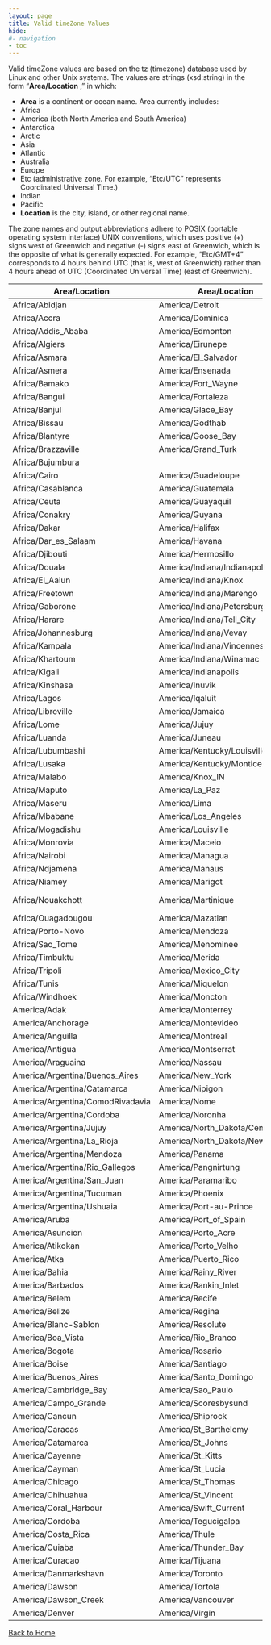 ```yaml
---
layout: page
title: Valid timeZone Values
hide:
#- navigation
- toc
---
```



Valid timeZone values are based on the tz (timezone) database used by Linux and other Unix systems. The values are strings (xsd:string) in the form “**Area/Location** ,” in which:

* **Area** is a continent or ocean name. Area currently includes:
* Africa
* America (both North America and South America)
* Antarctica
* Arctic
* Asia
* Atlantic
* Australia
* Europe
* Etc (administrative zone. For example, “Etc/UTC” represents Coordinated Universal Time.)
* Indian
* Pacific
* **Location** is the city, island, or other regional name.

The zone names and output abbreviations adhere to POSIX (portable operating system interface) UNIX conventions, which uses positive (+) signs west of Greenwich and negative (-) signs east of Greenwich, which is the opposite of what is generally expected. For example, “Etc/GMT+4” corresponds to 4 hours behind UTC (that is, west of Greenwich) rather than 4 hours ahead of UTC (Coordinated Universal Time) (east of Greenwich).

Area/Location  |  Area/Location  |  Area/Location  |  Area/Location  |  Area/Location  |  Area/Location
---|---|---|---|---|---
Africa/Abidjan   	 | 	America/Detroit   	 | 	America/Whitehorse   	 | 	Asia/Yekaterinburg   	 | 	Europe/Berlin   	 | 	Pacific/Enderbury
Africa/Accra   	 | 	America/Dominica   	 | 	America/Winnipeg   	 | 	Asia/Yerevan   	 | 	Europe/Bratislava   	 | 	Pacific/Fakaofo
Africa/Addis_Ababa   	 | 	America/Edmonton   	 | 	America/Yakutat   	 | 	Atlantic/Azores   	 | 	Europe/Brussels   	 | 	Pacific/Fiji
Africa/Algiers   	 | 	America/Eirunepe   	 | 	America/Yellowknife   	 | 	Atlantic/Bermuda   	 | 	Europe/Bucharest   	 | 	Pacific/Funafuti
Africa/Asmara   	 | 	America/El_Salvador   	 | 	Antarctica/Casey   	 | 	Atlantic/Canary   	 | 	Europe/Budapest   	 | 	Pacific/Galapagos
Africa/Asmera   	 | 	America/Ensenada   	 | 	Antarctica/Davis   	 | 	Atlantic/Cape_Verde   	 | 	Europe/Chisinau   	 | 	Pacific/Gambier
Africa/Bamako   	 | 	America/Fort_Wayne   	 | 	Antarctica/DumontDUrville   	 | 	Atlantic/Faeroe   	 | 	Europe/Copenhagen   	 | 	Pacific/Guadalcanal
Africa/Bangui   	 | 	America/Fortaleza   	 | 	Antarctica/Mawson   	 | 	Atlantic/Faroe   	 | 	Europe/Dublin   	 | 	Pacific/Guam
Africa/Banjul   	 | 	America/Glace_Bay   	 | 	Antarctica/McMurdo   	 | 	Atlantic/Jan_Mayen   	 | 	Europe/Gibraltar   	 | 	Pacific/Honolulu
Africa/Bissau   	 | 	America/Godthab   	 | 	Antarctica/Palmer   	 | 	Atlantic/Madeira   	 | 	Europe/Guernsey   	 | 	Pacific/Johnston
Africa/Blantyre   	 | 	America/Goose_Bay   	 | 	Antarctica/Rothera   	 | 	Atlantic/Reykjavik   	 | 	Europe/Helsinki   	 | 	Pacific/Kiritimati
Africa/Brazzaville   	 | 	America/Grand_Turk   	 | 	Antarctica/South_Pole   	 | 	Atlantic/South_Georgia   	 | 	Europe/Isle_of_Man   	 | 	Pacific/Kosrae
Africa/Bujumbura   	 | 	|  America/Grenada   	 | 	Antarctica/Syowa   	 | 	Atlantic/St_Helena   	 | 	Europe/Istanbul   	 | 	Pacific/Kwajalein
Africa/Cairo   	 | 	America/Guadeloupe   	 | 	Antarctica/Vostok   	 | 	Atlantic/Stanley   	 | 	Europe/Jersey   	 | 	Pacific/Majuro
Africa/Casablanca   	 | 	America/Guatemala   	 | 	Arctic/Longyearbyen   	 | 	Australia/ACT   	 | 	Europe/Kaliningrad   	 | 	Pacific/Marquesas
Africa/Ceuta   	 | 	America/Guayaquil   	 | 	Asia/Aden   	 | 	Australia/Adelaide   	 | 	Europe/Kiev   	 | 	Pacific/Midway
Africa/Conakry   	 | 	America/Guyana   	 | 	Asia/Almaty   	 | 	Australia/Brisbane   	 | 	Europe/Lisbon   	 | 	Pacific/Nauru
Africa/Dakar   	 | 	America/Halifax   	 | 	Asia/Amman   	 | 	Australia/Broken_Hill   	 | 	Europe/Ljubljana   	 | 	Pacific/Niue
Africa/Dar_es_Salaam   	 | 	America/Havana   	 | 	Asia/Anadyr   	 | 	Australia/Canberra   	 | 	Europe/London   	 | 	Pacific/Norfolk
Africa/Djibouti   	 | 	America/Hermosillo   	 | 	Asia/Aqtau   	 | 	Australia/Currie   	 | 	Europe/Luxembourg   	 | 	Pacific/Noumea
Africa/Douala   	 | 	America/Indiana/Indianapolis   	 | 	Asia/Aqtobe   	 | 	Australia/Darwin   	 | 	Europe/Madrid   	 | 	Pacific/Pago_Pago
Africa/El_Aaiun   	 | 	America/Indiana/Knox   	 | 	Asia/Ashgabat   	 | 	Australia/Eucla   	 | 	Europe/Malta   	 | 	Pacific/Palau
Africa/Freetown   	 | 	America/Indiana/Marengo   	 | 	Asia/Ashkhabad   	 | 	Australia/Hobart   	 | 	Europe/Mariehamn   	 | 	Pacific/Pitcairn
Africa/Gaborone   	 | 	America/Indiana/Petersburg   	 | 	Asia/Baghdad   	 | 	Australia/LHI   	 | 	Europe/Minsk   	 | 	Pacific/Ponape
Africa/Harare   	 | 	America/Indiana/Tell_City   	 | 	|  Asia/Bahrain   	 | 	Australia/Lindeman   	 | 	Europe/Monaco   	 | 	Pacific/Port_Moresby
Africa/Johannesburg   	 | 	America/Indiana/Vevay   	 | 	Asia/Baku   	 | 	Australia/Lord_Howe   	 | 	Europe/Moscow   	 | 	Pacific/Rarotonga
Africa/Kampala   	 | 	America/Indiana/Vincennes   	 | 	Asia/Bangkok   	 | 	Australia/Melbourne   	 | 	Europe/Nicosia   	 | 	Pacific/Saipan
Africa/Khartoum   	 | 	America/Indiana/Winamac   	 | 	Asia/Beirut   	 | 	Australia/NSW   	 | 	Europe/Oslo   	 | 	Pacific/Samoa
Africa/Kigali   	 | 	America/Indianapolis   	 | 	Asia/Bishkek   	 | 	Australia/North   	 | 	Europe/Paris   	 | 	Pacific/Tahiti
Africa/Kinshasa   	 | 	America/Inuvik   	 | 	Asia/Brunei   	 | 	Australia/Perth   	 | 	Europe/Podgorica   	 | 	Pacific/Tarawa
Africa/Lagos   	 | 	America/Iqaluit   	 | 	Asia/Calcutta   	 | 	Australia/Queensland   	 | 	Europe/Prague   	 | 	Pacific/Tongatapu
Africa/Libreville   	 | 	America/Jamaica   	 | 	Asia/Choibalsan   	 | 	Australia/South   	 | 	Europe/Riga   	 | 	Pacific/Truk
Africa/Lome   	 | 	America/Jujuy   	 | 	Asia/Chongqing   	 | 	Australia/Sydney   	 | 	Europe/Rome   	 | 	Pacific/Wake
Africa/Luanda   	 | 	America/Juneau   	 | 	Asia/Chungking   	 | 	Australia/Tasmania   	 | 	Europe/Samara   	 | 	Pacific/Wallis
Africa/Lubumbashi   	 | 	America/Kentucky/Louisville   	 | 	Asia/Colombo   	 | 	Australia/Victoria   	 | 	Europe/San_Marino   	 | 	Pacific/Yap
Africa/Lusaka   	 | 	America/Kentucky/Monticello   	 | 	Asia/Dacca   	 | 	Australia/West   	 | 	Europe/Sarajevo   	 | 	Poland
Africa/Malabo   	 | 	America/Knox_IN   	 | 	Asia/Damascus   	 | 	|  Australia/Yancowinna   	 | 	Europe/Simferopol   	 | 	Portugal
Africa/Maputo   	 | 	America/La_Paz   	 | 	Asia/Dhaka   	 | 	Brazil/Acre   	 | 	Europe/Skopje   	 | 	ROC
Africa/Maseru   	 | 	America/Lima   	 | 	Asia/Dili   	 | 	Brazil/DeNoronha   	 | 	Europe/Sofia   	 | 	ROK
Africa/Mbabane   	 | 	America/Los_Angeles   	 | 	Asia/Dubai   	 | 	Brazil/East   	 | 	Europe/Stockholm   	 | 	Singapore
Africa/Mogadishu   	 | 	America/Louisville   	 | 	Asia/Dushanbe   	 | 	Brazil/West   	 | 	Europe/Tallinn   	 | 	Turkey
Africa/Monrovia   	 | 	America/Maceio   	 | 	Asia/Gaza   	 | 	CET   	 | 	Europe/Tirane   	 | 	UCT
Africa/Nairobi   	 | 	America/Managua   	 | 	Asia/Harbin   	 | 	CST6CDT   	 | 	Europe/Tiraspol   	 | 	US/Alaska
Africa/Ndjamena   	 | 	America/Manaus   	 | 	Asia/Hong_Kong   	 | 	Canada/Atlantic   	 | 	Europe/Uzhgorod   	 | 	US/Aleutian
Africa/Niamey   	 | 	America/Marigot   	 | 	Asia/Hovd   	 | 	Canada/Central   	 | 	Europe/Vaduz   	 | 	US/Arizona
Africa/Nouakchott   	 | 	America/Martinique   	 | 	Asia/Irkutsk   	 | 	Canada/East-Saskatchewan   	 | 	Europe/Vatican   	 | 	US/Central
Africa/Ouagadougou   	 | 	America/Mazatlan   	 | 	Asia/Istanbul   	 | 	Canada/Eastern   	 | 	Europe/Vienna   	 | 	US/East-Indiana
Africa/Porto-Novo   	 | 	America/Mendoza   	 | 	Asia/Jakarta   	 | 	Canada/Mountain   	 | 	Europe/Vilnius   	 | 	US/Eastern
Africa/Sao_Tome   	 | 	America/Menominee   	 | 	Asia/Jayapura   	 | 	Canada/Newfoundland   	 | 	|  Europe/Volgograd   	 | 	US/Hawaii
Africa/Timbuktu   	 | 	America/Merida   	 | 	Asia/Jerusalem   	 | 	Canada/Pacific   	 | 	Europe/Warsaw   	 | 	US/Indiana-Starke
Africa/Tripoli   	 | 	America/Mexico_City   	 | 	Asia/Kabul   	 | 	Canada/Saskatchewan   	 | 	Europe/Zagreb   	 | 	US/Michigan
Africa/Tunis   	 | 	America/Miquelon   	 | 	Asia/Kamchatka   	 | 	Canada/Yukon   	 | 	Europe/Zaporozhye   	 | 	US/Mountain
Africa/Windhoek   	 | 	America/Moncton   	 | 	Asia/Karachi   	 | 	Chile/Continental   	 | 	Europe/Zurich   	 | 	US/Pacific
America/Adak   	 | 	America/Monterrey   	 | 	Asia/Kashgar   	 | 	Chile/EasterIsland   	 | 	Factory   	 | 	US/Pacific-New
America/Anchorage   	 | 	America/Montevideo   	 | 	Asia/Katmandu   	 | 	Cuba   	 | 	GB   	 | 	US/Samoa
America/Anguilla   	 | 	America/Montreal   	 | 	Asia/Krasnoyarsk   	 | 	EET   	 | 	GB-Eire   	 | 	UTC
America/Antigua   	 | 	America/Montserrat   	 | 	Asia/Kuala_Lumpur   	 | 	EST   	 | 	GMT   	 | 	Universal
America/Araguaina   	 | 	America/Nassau   	 | 	Asia/Kuching   	 | 	EST5EDT   	 | 	GMT+0   	 | 	W-SU
America/Argentina/Buenos_Aires   	 | 	America/New_York   	 | 	Asia/Kuwait   	 | 	Egypt   	 | 	GMT-0   	 | 	WET
America/Argentina/Catamarca   	 | 	America/Nipigon   	 | 	Asia/Macao   	 | 	Eire   	 | 	GMT0   	 | 	Zulu
America/Argentina/ComodRivadavia   	 | 	America/Nome   	 | 	Asia/Macau   	 | 	Etc/GMT   	 | 	Greenwich   	 |
America/Argentina/Cordoba   	 | 	America/Noronha   	 | 	Asia/Magadan   	 | 	Etc/GMT+0   	 | 	HST   	 |
America/Argentina/Jujuy   	 | 	America/North_Dakota/Center   	 | 	Asia/Makassar   	 | 	Etc/GMT+1   	 | 	Hongkong   	 |
America/Argentina/La_Rioja   	 | 	America/North_Dakota/New_Salem   	 | 	Asia/Manila   	 | 	Etc/GMT+10   	 | 	Iceland   	 |
America/Argentina/Mendoza   	 | 	America/Panama   	 | 	Asia/Muscat   	 | 	Etc/GMT+11   	 | 	Indian/Antananarivo   	 |
America/Argentina/Rio_Gallegos   	 | 	America/Pangnirtung   	 | 	Asia/Nicosia   	 | 	Etc/GMT+12   	 | 	Indian/Chagos   	 |
America/Argentina/San_Juan   	 | 	America/Paramaribo   	 | 	Asia/Novosibirsk   	 | 	Etc/GMT+2   	 | 	Indian/Christmas   	 |
America/Argentina/Tucuman   	 | 	America/Phoenix   	 | 	Asia/Omsk   	 | 	Etc/GMT+3   	 | 	Indian/Cocos   	 |
America/Argentina/Ushuaia   	 | 	America/Port-au-Prince   	 | 	Asia/Oral   	 | 	Etc/GMT+4   	 | 	Indian/Comoro   	 |
America/Aruba   	 | 	America/Port_of_Spain   	 | 	Asia/Phnom_Penh   	 | 	Etc/GMT+5   	 | 	Indian/Kerguelen   	 |
America/Asuncion   	 | 	America/Porto_Acre   	 | 	Asia/Pontianak   	 | 	Etc/GMT+6   	 | 	Indian/Mahe   	 |
America/Atikokan   	 | 	America/Porto_Velho   	 | 	Asia/Pyongyang   	 | 	Etc/GMT+7   	 | 	Indian/Maldives   	 |
America/Atka   	 | 	America/Puerto_Rico   	 | 	Asia/Qatar   	 | 	Etc/GMT+8   	 | 	Indian/Mauritius   	 |
America/Bahia   	 | 	America/Rainy_River   	 | 	Asia/Qyzylorda   	 | 	Etc/GMT+9   	 | 	Indian/Mayotte   	 |
America/Barbados   	 | 	America/Rankin_Inlet   	 | 	Asia/Rangoon   	 | 	Etc/GMT-0   	 | 	Indian/Reunion   	 |
America/Belem   	 | 	America/Recife   	 | 	Asia/Riyadh   	 | 	Etc/GMT-1   	 | 	Iran   	 |
America/Belize   	 | 	America/Regina   	 | 	Asia/Riyadh87   	 | 	Etc/GMT-10   	 | 	Israel   	 |
America/Blanc-Sablon   	 | 	America/Resolute   	 | 	Asia/Riyadh88   	 | 	Etc/GMT-11   	 | 	Jamaica   	 |
America/Boa_Vista   	 | 	America/Rio_Branco   	 | 	Asia/Riyadh89   	 | 	Etc/GMT-12   	 | 	Japan   	 |
America/Bogota   	 | 	America/Rosario   	 | 	Asia/Saigon   	 | 	Etc/GMT-13   	 | 	Kwajalein   	 |
America/Boise   	 | 	America/Santiago   	 | 	Asia/Sakhalin   	 | 	Etc/GMT-14   	 | 	Libya   	 |
America/Buenos_Aires   	 | 	America/Santo_Domingo   	 | 	Asia/Samarkand   	 | 	Etc/GMT-2   	 | 	MET   	 |
America/Cambridge_Bay   	 | 	America/Sao_Paulo   	 | 	Asia/Seoul   	 | 	Etc/GMT-3   	 | 	MST   	 |
America/Campo_Grande   	 | 	America/Scoresbysund   	 | 	Asia/Shanghai   	 | 	Etc/GMT-4   	 | 	MST7MDT   	 |
America/Cancun   	 | 	America/Shiprock   	 | 	Asia/Singapore   	 | 	Etc/GMT-5   	 | 	Mexico/BajaNorte   	 |
America/Caracas   	 | 	America/St_Barthelemy   	 | 	Asia/Taipei   	 | 	Etc/GMT-6   	 | 	Mexico/BajaSur   	 |
America/Catamarca   	 | 	America/St_Johns   	 | 	Asia/Tashkent   	 | 	Etc/GMT-7   	 | 	Mexico/General   	 |
America/Cayenne   	 | 	America/St_Kitts   	 | 	Asia/Tbilisi   	 | 	Etc/GMT-8   	 | 	Mideast/Riyadh87   	 |
America/Cayman   	 | 	America/St_Lucia   	 | 	Asia/Tehran   	 | 	Etc/GMT-9   	 | 	Mideast/Riyadh88   	 |
America/Chicago   	 | 	America/St_Thomas   	 | 	Asia/Tel_Aviv   	 | 	Etc/GMT0   	 | 	Mideast/Riyadh89   	 |
America/Chihuahua   	 | 	America/St_Vincent   	 | 	Asia/Thimbu   	 | 	Etc/Greenwich   	 | 	NZ   	 |
America/Coral_Harbour   	 | 	America/Swift_Current   	 | 	Asia/Thimphu   	 | 	Etc/UCT   	 | 	NZ-CHAT   	 |
America/Cordoba   	 | 	America/Tegucigalpa   	 | 	Asia/Tokyo   	 | 	Etc/UTC   	 | 	Navajo   	 |
America/Costa_Rica   	 | 	America/Thule   	 | 	Asia/Ujung_Pandang   	 | 	Etc/Universal   	 | 	PRC   	 |
America/Cuiaba   	 | 	America/Thunder_Bay   	 | 	Asia/Ulaanbaatar   	 | 	Etc/Zulu   	 | 	PST8PDT   	 |
America/Curacao   	 | 	America/Tijuana   	 | 	Asia/Ulan_Bator   	 | 	Europe/Amsterdam   	 | 	Pacific/Apia   	 |
America/Danmarkshavn   	 | 	America/Toronto   	 | 	Asia/Urumqi   	 | 	Europe/Andorra   	 | 	Pacific/Auckland   	 |
America/Dawson   	 | 	America/Tortola   	 | 	Asia/Vientiane   	 | 	Europe/Athens   	 | 	Pacific/Chatham   	 |
America/Dawson_Creek   	 | 	America/Vancouver   	 | 	Asia/Vladivostok   	 | 	Europe/Belfast   	 | 	Pacific/Easter   	 |
America/Denver   	 | 	America/Virgin   	 | 	Asia/Yakutsk   	 | 	Europe/Belgrade   	 | 	Pacific/Efate   	 |

<!--

Africa/Abidjan
Africa/Accra
Africa/Addis_Ababa
Africa/Algiers
Africa/Asmara
Africa/Asmera
Africa/Bamako
Africa/Bangui
Africa/Banjul
Africa/Bissau
Africa/Blantyre
Africa/Brazzaville
Africa/Bujumbura
Africa/Cairo
Africa/Casablanca
Africa/Ceuta
Africa/Conakry
Africa/Dakar
Africa/Dar_es_Salaam
Africa/Djibouti
Africa/Douala
Africa/El_Aaiun
Africa/Freetown
Africa/Gaborone
Africa/Harare
Africa/Johannesburg
Africa/Kampala
Africa/Khartoum
Africa/Kigali
Africa/Kinshasa
Africa/Lagos
Africa/Libreville
Africa/Lome
Africa/Luanda
Africa/Lubumbashi
Africa/Lusaka
Africa/Malabo
Africa/Maputo
Africa/Maseru
Africa/Mbabane
Africa/Mogadishu
Africa/Monrovia
Africa/Nairobi
Africa/Ndjamena
Africa/Niamey
Africa/Nouakchott
Africa/Ouagadougou
Africa/Porto-Novo
Africa/Sao_Tome
Africa/Timbuktu
Africa/Tripoli
Africa/Tunis
Africa/Windhoek
America/Adak
America/Anchorage
America/Anguilla
America/Antigua
America/Araguaina
America/Argentina/Buenos_Aires
America/Argentina/Catamarca
America/Argentina/ComodRivadavia
America/Argentina/Cordoba
America/Argentina/Jujuy
America/Argentina/La_Rioja
America/Argentina/Mendoza
America/Argentina/Rio_Gallegos
America/Argentina/San_Juan
America/Argentina/Tucuman
America/Argentina/Ushuaia
America/Aruba
America/Asuncion
America/Atikokan
America/Atka
America/Bahia
America/Barbados
America/Belem
America/Belize
America/Blanc-Sablon
America/Boa_Vista
America/Bogota
America/Boise
America/Buenos_Aires
America/Cambridge_Bay
America/Campo_Grande
America/Cancun
America/Caracas
America/Catamarca
America/Cayenne
America/Cayman
America/Chicago
America/Chihuahua
America/Coral_Harbour
America/Cordoba
America/Costa_Rica
America/Cuiaba
America/Curacao
America/Danmarkshavn
America/Dawson
America/Dawson_Creek
America/Denver
America/Detroit
America/Dominica
America/Edmonton
America/Eirunepe
America/El_Salvador
America/Ensenada
America/Fort_Wayne
America/Fortaleza
America/Glace_Bay
America/Godthab
America/Goose_Bay
America/Grand_Turk
|  America/Grenada
America/Guadeloupe
America/Guatemala
America/Guayaquil
America/Guyana
America/Halifax
America/Havana
America/Hermosillo
America/Indiana/Indianapolis
America/Indiana/Knox
America/Indiana/Marengo
America/Indiana/Petersburg
America/Indiana/Tell_City
America/Indiana/Vevay
America/Indiana/Vincennes
America/Indiana/Winamac
America/Indianapolis
America/Inuvik
America/Iqaluit
America/Jamaica
America/Jujuy
America/Juneau
America/Kentucky/Louisville
America/Kentucky/Monticello
America/Knox_IN
America/La_Paz
America/Lima
America/Los_Angeles
America/Louisville
America/Maceio
America/Managua
America/Manaus
America/Marigot
America/Martinique
America/Mazatlan
America/Mendoza
America/Menominee
America/Merida
America/Mexico_City
America/Miquelon
America/Moncton
America/Monterrey
America/Montevideo
America/Montreal
America/Montserrat
America/Nassau
America/New_York
America/Nipigon
America/Nome
America/Noronha
America/North_Dakota/Center
America/North_Dakota/New_Salem
America/Panama
America/Pangnirtung
America/Paramaribo
America/Phoenix
America/Port-au-Prince
America/Port_of_Spain
America/Porto_Acre
America/Porto_Velho
America/Puerto_Rico
America/Rainy_River
America/Rankin_Inlet
America/Recife
America/Regina
America/Resolute
America/Rio_Branco
America/Rosario
America/Santiago
America/Santo_Domingo
America/Sao_Paulo
America/Scoresbysund
America/Shiprock
America/St_Barthelemy
America/St_Johns
America/St_Kitts
America/St_Lucia
America/St_Thomas
America/St_Vincent
America/Swift_Current
America/Tegucigalpa
America/Thule
America/Thunder_Bay
America/Tijuana
America/Toronto
America/Tortola
America/Vancouver
America/Virgin
America/Whitehorse
America/Winnipeg
America/Yakutat
America/Yellowknife
Antarctica/Casey
Antarctica/Davis
Antarctica/DumontDUrville
Antarctica/Mawson
Antarctica/McMurdo
Antarctica/Palmer
Antarctica/Rothera
Antarctica/South_Pole
Antarctica/Syowa
Antarctica/Vostok
Arctic/Longyearbyen
Asia/Aden
Asia/Almaty
Asia/Amman
Asia/Anadyr
Asia/Aqtau
Asia/Aqtobe
Asia/Ashgabat
Asia/Ashkhabad
Asia/Baghdad
|  Asia/Bahrain
Asia/Baku
Asia/Bangkok
Asia/Beirut
Asia/Bishkek
Asia/Brunei
Asia/Calcutta
Asia/Choibalsan
Asia/Chongqing
Asia/Chungking
Asia/Colombo
Asia/Dacca
Asia/Damascus
Asia/Dhaka
Asia/Dili
Asia/Dubai
Asia/Dushanbe
Asia/Gaza
Asia/Harbin
Asia/Hong_Kong
Asia/Hovd
Asia/Irkutsk
Asia/Istanbul
Asia/Jakarta
Asia/Jayapura
Asia/Jerusalem
Asia/Kabul
Asia/Kamchatka
Asia/Karachi
Asia/Kashgar
Asia/Katmandu
Asia/Krasnoyarsk
Asia/Kuala_Lumpur
Asia/Kuching
Asia/Kuwait
Asia/Macao
Asia/Macau
Asia/Magadan
Asia/Makassar
Asia/Manila
Asia/Muscat
Asia/Nicosia
Asia/Novosibirsk
Asia/Omsk
Asia/Oral
Asia/Phnom_Penh
Asia/Pontianak
Asia/Pyongyang
Asia/Qatar
Asia/Qyzylorda
Asia/Rangoon
Asia/Riyadh
Asia/Riyadh87
Asia/Riyadh88
Asia/Riyadh89
Asia/Saigon
Asia/Sakhalin
Asia/Samarkand
Asia/Seoul
Asia/Shanghai
Asia/Singapore
Asia/Taipei
Asia/Tashkent
Asia/Tbilisi
Asia/Tehran
Asia/Tel_Aviv
Asia/Thimbu
Asia/Thimphu
Asia/Tokyo
Asia/Ujung_Pandang
Asia/Ulaanbaatar
Asia/Ulan_Bator
Asia/Urumqi
Asia/Vientiane
Asia/Vladivostok
Asia/Yakutsk
Asia/Yekaterinburg
Asia/Yerevan
Atlantic/Azores
Atlantic/Bermuda
Atlantic/Canary
Atlantic/Cape_Verde
Atlantic/Faeroe
Atlantic/Faroe
Atlantic/Jan_Mayen
Atlantic/Madeira
Atlantic/Reykjavik
Atlantic/South_Georgia
Atlantic/St_Helena
Atlantic/Stanley
Australia/ACT
Australia/Adelaide
Australia/Brisbane
Australia/Broken_Hill
Australia/Canberra
Australia/Currie
Australia/Darwin
Australia/Eucla
Australia/Hobart
Australia/LHI
Australia/Lindeman
Australia/Lord_Howe
Australia/Melbourne
Australia/NSW
Australia/North
Australia/Perth
Australia/Queensland
Australia/South
Australia/Sydney
Australia/Tasmania
Australia/Victoria
Australia/West
|  Australia/Yancowinna
Brazil/Acre
Brazil/DeNoronha
Brazil/East
Brazil/West
CET
CST6CDT
Canada/Atlantic
Canada/Central
Canada/East-Saskatchewan
Canada/Eastern
Canada/Mountain
Canada/Newfoundland
Canada/Pacific
Canada/Saskatchewan
Canada/Yukon
Chile/Continental
Chile/EasterIsland
Cuba
EET
EST
EST5EDT
Egypt
Eire
Etc/GMT
Etc/GMT+0
Etc/GMT+1
Etc/GMT+10
Etc/GMT+11
Etc/GMT+12
Etc/GMT+2
Etc/GMT+3
Etc/GMT+4
Etc/GMT+5
Etc/GMT+6
Etc/GMT+7
Etc/GMT+8
Etc/GMT+9
Etc/GMT-0
Etc/GMT-1
Etc/GMT-10
Etc/GMT-11
Etc/GMT-12
Etc/GMT-13
Etc/GMT-14
Etc/GMT-2
Etc/GMT-3
Etc/GMT-4
Etc/GMT-5
Etc/GMT-6
Etc/GMT-7
Etc/GMT-8
Etc/GMT-9
Etc/GMT0
Etc/Greenwich
Etc/UCT
Etc/UTC
Etc/Universal
Etc/Zulu
Europe/Amsterdam
Europe/Andorra
Europe/Athens
Europe/Belfast
Europe/Belgrade
Europe/Berlin
Europe/Bratislava
Europe/Brussels
Europe/Bucharest
Europe/Budapest
Europe/Chisinau
Europe/Copenhagen
Europe/Dublin
Europe/Gibraltar
Europe/Guernsey
Europe/Helsinki
Europe/Isle_of_Man
Europe/Istanbul
Europe/Jersey
Europe/Kaliningrad
Europe/Kiev
Europe/Lisbon
Europe/Ljubljana
Europe/London
Europe/Luxembourg
Europe/Madrid
Europe/Malta
Europe/Mariehamn
Europe/Minsk
Europe/Monaco
Europe/Moscow
Europe/Nicosia
Europe/Oslo
Europe/Paris
Europe/Podgorica
Europe/Prague
Europe/Riga
Europe/Rome
Europe/Samara
Europe/San_Marino
Europe/Sarajevo
Europe/Simferopol
Europe/Skopje
Europe/Sofia
Europe/Stockholm
Europe/Tallinn
Europe/Tirane
Europe/Tiraspol
Europe/Uzhgorod
Europe/Vaduz
Europe/Vatican
Europe/Vienna
Europe/Vilnius
|  Europe/Volgograd
Europe/Warsaw
Europe/Zagreb
Europe/Zaporozhye
Europe/Zurich
Factory
GB
GB-Eire
GMT
GMT+0
GMT-0
GMT0
Greenwich
HST
Hongkong
Iceland
Indian/Antananarivo
Indian/Chagos
Indian/Christmas
Indian/Cocos
Indian/Comoro
Indian/Kerguelen
Indian/Mahe
Indian/Maldives
Indian/Mauritius
Indian/Mayotte
Indian/Reunion
Iran
Israel
Jamaica
Japan
Kwajalein
Libya
MET
MST
MST7MDT
Mexico/BajaNorte
Mexico/BajaSur
Mexico/General
Mideast/Riyadh87
Mideast/Riyadh88
Mideast/Riyadh89
NZ
NZ-CHAT
Navajo
PRC
PST8PDT
Pacific/Apia
Pacific/Auckland
Pacific/Chatham
Pacific/Easter
Pacific/Efate
Pacific/Enderbury
Pacific/Fakaofo
Pacific/Fiji
Pacific/Funafuti
Pacific/Galapagos
Pacific/Gambier
Pacific/Guadalcanal
Pacific/Guam
Pacific/Honolulu
Pacific/Johnston
Pacific/Kiritimati
Pacific/Kosrae
Pacific/Kwajalein
Pacific/Majuro
Pacific/Marquesas
Pacific/Midway
Pacific/Nauru
Pacific/Niue
Pacific/Norfolk
Pacific/Noumea
Pacific/Pago_Pago
Pacific/Palau
Pacific/Pitcairn
Pacific/Ponape
Pacific/Port_Moresby
Pacific/Rarotonga
Pacific/Saipan
Pacific/Samoa
Pacific/Tahiti
Pacific/Tarawa
Pacific/Tongatapu
Pacific/Truk
Pacific/Wake
Pacific/Wallis
Pacific/Yap
Poland
Portugal
ROC
ROK
Singapore
Turkey
UCT
US/Alaska
US/Aleutian
US/Arizona
US/Central
US/East-Indiana
US/Eastern
US/Hawaii
US/Indiana-Starke
US/Michigan
US/Mountain
US/Pacific
US/Pacific-New
US/Samoa
UTC
Universal
W-SU
WET
Zulu    -->

[Back to Home](index.md)



 [^1]: This property need not be set. [^2]: This property cannot be updated. [^3]: This property must contain only alphanumerics, spaces, underscores, and dashes. The maximum length is 32 characters. [^4]: This property has a maximum length of 400 characters. [^5]: This property has a default value of false. [^6]: This property has a default value of true. [^7]: If specified, this property is limited to letters, numbers, punctuation, spaces, and tabs. [^8]: This property has a minimum value of 1. [^9]: This property is required if maxSessionsType is set to 'LIMITED'. [^10]: This property has a default value of 1. [^11]: This property must contain only alphanumerics, underscores, and dashes. The maximum length is 64 characters. [^12]: This property has a maximum length of 256 characters. [^13]: This property has a maximum length of 1024 characters. [^14]: This property is an unordered array of unique values. [^15]: This property is required if enableAntiAffinityRules is set to true. [^16]: This property has a maximum value of 20. [^17]: This property has a default value of 'DISABLED'. [^18]: This property is required if multiSessionMode is set to 'ENABLED_DEFAULT_OFF', 'ENABLED_DEFAULT_ON', or 'ENABLED_ENFORCED'. [^19]: This property has a default value of 0. [^20]: This property cannot contain ? characters. [^21]: This property must contain the time in 24 hours format. e.g. 14:30. [^22]: This property must be in the form hh:mm in 24 hours format. [^23]: This property is required if customizationType is set to 'NONE'. [^24]: This property is required if customizationType is set to 'SYS_PREP'. [^25]: This property is required if customizationType is set to 'QUICK_PREP'. [^26]: This property is required if type is set to 'MANUAL'. [^27]: This property is required if type is set to 'RDS'. [^28]: This property has a default value of 'DESKTOP'. [^29]: This property is required if type is set to 'AUTOMATED'. [^30]: This property has a default value of ['PCOIP', 'RDP', 'BLAST']. [^31]: This property is required if operation is set to 'INITIAL_PUBLISH', 'SCHEDULE_PUSH_IMAGE', 'CANCEL_SCHEDULED_PUSH_IMAGE', or 'INFRASTRUCTURE_CHANGE'. [^32]: This property is required if operation is set to 'SCHEDULE_PUSH_IMAGE'. [^33]: For Instant clone desktops this setting can only be set to ALWAYS_POWERED_ON. [^34]: This property has a default value of 'TAKE_NO_POWER_ACTION'. [^35]: This property has a default value of 'NEVER'. [^36]: This property has a default value of 120. [^37]: This property is required if automaticLogoffPolicy is set to 'AFTER'. [^38]: This is applicable for automated desktops with virtual machines names based on pattern naming. This is not applicable for desktops that are using specified naming since dynamic creation and deletion of VMs is not supported. [^39]: For Instant clone desktops this setting can only be set to DELETE. [^40]: This property is required if refreshOsDiskAfterLogoff is set to 'EVERY'. [^41]: This property has a maximum value of 100. [^42]: This property is required if refreshOsDiskAfterLogoff is set to 'AT_SIZE'. [^43]: This property has a default value of 'AFTER'. [^44]: This property is required if emptySessionTimeoutPolicy is set to 'AFTER'. [^45]: This property has a default value of 10. [^46]: This property has a minimum value of 10. [^47]: This property is required if preLaunchSessionTimeoutPolicy is set to 'AFTER'. [^48]: This property has a default value of 'DEFAULT'. [^49]: This property has a default value of 'BLOCK_ACCESS'. [^50]: This property is required if source is set to 'VIRTUAL_CENTER'. [^51]: For Instant clone desktops this setting can only be set to false. [^52]: This property is required if overrideGlobalSetting is set to true. [^53]: This property is required if enabled is set to true. [^54]: This property is required if maxLabelType is set to 'LIMITED'. [^55]: This property has a default value of 4096. [^56]: This property has a minimum value of 512. [^57]: This property is required if redirectDisposableFiles is set to true. [^58]: This property has a default value of Auto. [^59]: This property must be single letters from D to Z or the word Auto. [^60]: This property is required if redirectDisposableFiles is set to true. [^61]: This property has a default value of 96. [^62]: This property has a minimum value of 64. [^63]: This property has a maximum value of 512. [^64]: This property is required if renderer3D is set to 'AUTOMATIC', 'SOFTWARE', or 'HARDWARE'. [^65]: This property has a default value of 2. [^66]: This property has a maximum value of 4. [^67]: This property is required if renderer3D is set to 'AUTOMATIC', 'SOFTWARE', 'HARDWARE', or 'DISABLED'. [^68]: This property has a default value of 'WUXGA'. [^69]: This property is required if renderer3D is set to 'AUTOMATIC', 'SOFTWARE', 'HARDWARE', or 'DISABLED'. [^70]: This property must contain only alphanumerics and dashes. It must contain at least one alpha character. It may also optionally contain a numeric placement token {n} or {n:fixed=#}. If the pattern does not specify the numeric placement token, the maximum length is 14 characters. [^71]: This property has a default value of 'UP_FRONT'. [^72]: This property has a minimum value of 0. [^73]: This property is required if provisioningTime is set to 'ON_DEMAND'. [^74]: This property is required if redirectWindowsProfile is set to true. [^75]: This property is required if useSeparateDatastoresPersistentAndOSDisks is set to true. [^76]: This property has a default value of 2048. [^77]: This property has a minimum value of 128. [^78]: This property has a default value of D. [^79]: This property is required if reclaimVmDiskSpace is set to true. [^80]: This property must contain only alphanumerics and dashes. It must contain at least one alpha character. The maximum length is 15 characters. [^81]: This property is required if userAssignment is set to 'DEDICATED'. [^82]: Fast NFS Clones (VAAI) will be unavailable if the Replica disks are stored separately from the OS disks. [^83]: Datastores with file system type VVOL will also be unavailable if the Replica disks are stored separately from the OS disks. [^84]: This setting is applicable to both View Composer and Instant clone engine sourced desktops. [^85]: For Instant clone desktops, this can be modified only if there are no current operations ( [operation](vdi.resources.Desktop.InstantCloneProvisioningStatusData.md#operation) is NONE). [^86]: This property is required if useSeparateDatastoresReplicaAndOSDisks is set to true. [^87]: For Instant clone desktops, this setting can only be set to false. [^88]: This is applicable only to Virtual Center, View Composer, or Instant Clone Engine sourced manual or automatic desktops. [^89]: If true, VirtualCenter.StorageAcceleratorData#enabled must also be enabled. [^90]: This value cannot be updated for Instant Clone Engine sourced desktops. [^91]: This property has a default value of 'OS_DISKS'. [^92]: This property is required if useViewStorageAccelerator is set to true. [^93]: This property has a default value of 7. [^94]: This property has a maximum value of 999. [^95]: For Instant clone desktops, this setting can only be set to UNBOUNDED. [^96]: This property has a default value of 'CONSERVATIVE'. [^97]: This property has a default value of 'VM'. [^98]: For Instant clone desktops only it can be only a cluster and not a host. [^99]: For Instant clone desktops, this can be modified only if there are no current operations ( [operation](vdi.resources.Desktop.InstantCloneProvisioningStatusData.md#operation) is NONE). [^100]: If the naming method is PATTERN, this value must be less than [minNumberOfMachines](vdi.resources.Desktop.PatternNamingSettings.md#minNumberOfMachines). If the naming method is SPECIFIED and this is a create, this value must be less than the number of specified names. If the naming method is SPECIFIED and this value is updated, it must be less than the total number of existing machines in the desktop. The above checks are not done if this value is 0. [^101]: For Full clone desktops, if Storage DRS cluster is used then it can only have one element. [^102]: This property is required if namingMethod is set to 'PATTERN'. [^103]: This property is required if namingMethod is set to 'SPECIFIED'. [^104]: For Instant clone desktops, this setting can only be set to PATTERN. [^105]: License is not applied to the system. [^106]: Applied license is expired. [^107]: Applied license does not have instant clone feature enabled. [^108]: This parameter is an update map based on [DesktopInfo](vdi.resources.Desktop.DesktopInfo.md 'DesktopInfo'). [^109]: Both instant and linked clones share the same base image and use less storage space than full virtual machines. [^110]: The user profile for both types clones can be redirected to persistent disks that will be unaffected by OS updates and refreshes. [^111]: This property has a default value of 'PCOIP'. [^112]: This property is required if enableGRIDvGPUs is set to true. [^113]: This property has a default value of 'LIMITED'. [^114]: This property is required if operation is set to 'INITIAL_PUBLISH', 'CANCEL_SCHEDULED_MAINTENANCE', or 'INFRASTRUCTURE_CHANGE'. [^115]: This property has a maximum value of 100. [^116]: This property has a maximum value of 150. [^117]: This property is required if useCustomScript is set to false. [^118]: This property is required if maintenanceMode is set to 'RECURRING'. [^119]: This property has a maximum value of 31. [^120]: This property is required if maintenancePeriod is set to 'WEEKLY' or 'MONTHLY'. [^121]: This property has a default value of 'NEVER'. [^122]: This property is required if disconnectedSessionTimeoutPolicy is set to 'AFTER'. [^123]: This property has a minimum value of 10. [^124]: This property has a default value of 'VM'. [^125]: For Instant clone farms only it can be only a cluster and not a host. [^126]: For Instant clone farms, this can be modified only if there are no current operations ( [operation](vdi.resources.Farm.InstantCloneProvisioningStatusData.md#operation) is NONE). [^127]: This must be between 1 and 255 characters. [^128]: This property has a maximum length of 64 characters. [^129]: This property has a default value of 'ANY'. [^130]: This property has a default value of 'NONE'. [^131]: This property has a default value of ['PCOIP', 'BLAST']. [^132]: This property defines valid folder names with a max length of 64 characters and up to 4 subdirectory levels. The subdirectories can be specified using a backslash, e.g. (dir1\dir2\dir3\dir4). Folder names can't start or end with a backslash nor can there be 2 or more backslashes together. Combinations such as (\dir1, dir1\dir2\, dir1\\\\dir2, dir1\\\\\\dir2) are invalid. The windows reserved keywords (CON, PRN, NUL, AUX, COM1 - COM9, LPT1 - LPT9 etc.) are not allowed in subdirectory names.
 [^133]: This property has a default value of "AFTER." [^134]: This property has a default value of "UNCONFIGURED". [^135]: This parameter need not be set. [^136]: This parameter is an update map based on [RoleInfo](vdi.users.Role.RoleInfo.md "RoleInfo"). [^137]: This parameter is an update map based on [SecondaryCredentialsInfo](vdi.users.SecondaryCredentials.SecondaryCredentialsInfo.md "SecondaryCredentialsInfo"). [^138]: This property is required if hybridLogonConfig is set to "password". [^139]: This property has a maximum value of 65535. [^140]: This property must be a valid IP address or DNS name. [^141]: This property must be a valid DNS name. [^142]: This parameter is an update map based on [ADDomainInfo](vdi.utils.ADDomain.ADDomainInfo.md "ADDomainInfo"). [^143]: This property must not be empty and has a maximum length of 256 characters. [^144]: Image management stream is in AVAILABLE or PARTIALLY_AVAILABLE state. [^145]: There is at least one image management version in AVAILABLE or PARTIALLY_AVAILABLE state for this stream. [^146]: There is at least one image management tag associated with the image management version. [^147]: This parameter is an update map based on [ImageManagementStreamInfo](vdi.utils.imagemanagement.ImageManagementStream.ImageManagementStreamInfo.md "ImageManagementStreamInfo"). [^148]: This property must contain only alphanumerics, underscores and dashes. The maximum length is 64 characters. [^149]: This parameter is an update map based on [ImageManagementTagInfo](vdi.utils.imagemanagement.ImageManagementTag.ImageManagementTagInfo.md "ImageManagementTagInfo"). [^150]: This property must contain only alphanumerics, dot, underscores, and dashes. The maximum length is 64 characters. [^151]: This parameter is an update map based on [ImageManagementVersionInfo](vdi.utils.imagemanagement.ImageManagementVersion.ImageManagementVersionInfo.md "ImageManagementVersionInfo"). [^152]: This property must not be empty and has a maximum length of 256 characters. [^153]: This parameter is an update map based on [InstantCloneEngineDomainAdministratorInfo](vdi.utils.InstantCloneEngineDomainAdministrator.InstantCloneEngineDomainAdministratorInfo.md "InstantCloneEngineDomainAdministratorInfo"). [^154]: This property is required if logCollectorComponentType is set to "CONNECTION_SERVER". [^155]: This property is required if logCollectorComponentType is set to "AGENT_RDS". [^156]: This property is required if logCollectorComponentType is set to "AGENT_RDS". [^157]: This property has a default value of ["DEFAULT"]. [^158]: This property is required if reset is set to false. [^159]: Contains null for which the request is processed successfully. [^160]: [LogCollectorFault](vdi.fault.LogCollectorFault.md) for failed ones. [^161]: Contains array of [LogCollectorTaskInfo](vdi.utils.logcollector.LogCollector.LogCollectorTaskInfo.md) for which the request is processed successfully. [^162]: All available log collector task information is returned if no parameter used. [^163]: Log collector task information for specified user returned if parameter used. [^164]: This property has a default value of 5. [^165]: If the [type](vdi.utils.Validator.ValidationSpec.md#type) is "MACHINE", then the naming pattern for the machines will be validated. [^166]: This parameter is an update map based on [ViewComposerDomainAdministratorInfo](vdi.utils.viewcomposer.ViewComposerDomainAdministrator.ViewComposerDomainAdministratorInfo.md "ViewComposerDomainAdministratorInfo"). [^167]: This data object must be updated as a whole. [^168]: This property is required if source is set to "VIEW_COMPOSER" or "INSTANT_CLONE_ENGINE". [^169]: This property is required if source is set to "FULL_CLONE". [^170]: This value will be considered only in case of Dedicated Linked Pool. [^171]: It will be ignored for other Pools and Farms. [^172]: This property is required if isPersistent is set to true. [^173]: Applicable only in case of Linked Clones and Instant Clones. [^174]: Set to true only in case of DEDICATED LINKED_CLONE Pool. [^175]: It will be ignored in case of Farms and other Pools. [^176]: This property has a default value of 1024. [^177]: This property has a minimum value of 100. [^178]: This property has a maximum value of 32768. [^179]: This property is required if viewComposerType is set to "LOCAL_TO_VC" or "STANDALONE". [^180]: This property has a default value of "GENERAL". [^181]: This property cannot contain forward slashes. [^182]: This parameter is an update map based on [ApplicationInfo](vdi.resources.Application.ApplicationInfo.md "ApplicationInfo"). [^183]: This property has a default value of "NO_CONTROL". [^184]: This property has a default value of "AFTER". [^185]: This property must be single letters from D to Z. [^186]: This parameter is an update map based on [FarmInfo](vdi.resources.Farm.FarmInfo.md "FarmInfo"). [^187]: For Instant clone farms, this can be modified only if there are no current operations ( [operation](vdi.resources.Farm.InstantCloneProvisioningStatusData.md#operation) is NONE). [^188]: This parameter is an update map based on [RoleInfo](vdi.users.Role.RoleInfo.md "RoleInfo"). [^189]: This property has a maximum value of 65535. [^190]: This parameter is an update map based on [ADDomainInfo](vdi.utils.ADDomain.ADDomainInfo.md "ADDomainInfo"). [^191]: This parameter is an update map based on [ImageManagementAssetInfo](vdi.utils.imagemanagement.ImageManagementAsset.ImageManagementAssetInfo.md "ImageManagementAssetInfo").
 [^192]: This property is required if configured is set to true. [^193]: For Instant clone desktops, this setting can only be set to false. [^194]: This parameter is an update map based on [MachineInfo](vdi.resources.Machine.MachineInfo.md "MachineInfo"). [^195]: This parameter is an update map based on [PersistentDiskInfo](vdi.resources.PersistentDisk.PersistentDiskInfo.md "PersistentDiskInfo"). [^196]: This property must contain only alphanumerics, underscores, and dashes. It must contain at least one alpha character. The maximum length is 15 characters. [^197]: This property has a default value of 1000. [^198]: This parameter is an update map based on [RDSServerInfo](vdi.resources.RDSServer.RDSServerInfo.md "RDSServerInfo"). [^199]: Admin user has single role which is of type either HELP_DESK_ADMIN or HELP_DESK_ADMIN_READ_ONLY. [^200]: This parameter is an update map based on [PoliciesSettings](vdi.users.Policies.PoliciesSettings.md "PoliciesSettings"). [^201]: This property is required if allowPCoIPHardwareAcceleration is set to "Allow". [^202]: This property is required if logCollectorComponentType is set to "AGENT". [^203]: This property is required if type is set to "APPLICATION". [^204]: This property is required if type is set to "DESKTOP". [^205]: This parameter is an update map based on [URLRedirectionInfo](vdi.infrastructure.URLRedirection.URLRedirectionInfo.md "URLRedirectionInfo"). [^206]: This property has a default value of 20. [^207]: This property has a default value of 50. [^208]: This property has a default value of 12. [^209]: This parameter is an update map based on [VirtualCenterInfo](vdi.infrastructure.VirtualCenter.VirtualCenterInfo.md "VirtualCenterInfo"). [^210]: [user](vdi.resources.Desktop.SpecifiedName.md#user) is provided. [^211]: [enabled](vdi.resources.Desktop.DesktopSettings.md#enabled) is false. [^212]: [supportedSessionType](vdi.resources.Desktop.DesktopSettings.md#supportedSessionType) is not "DESKTOP". [^213]: [globalEntitlement](vdi.resources.Desktop.GlobalEntitlementData.md#globalEntitlement) is set. [^214]: [userAssignment](vdi.resources.Desktop.UserAssignment.md#userAssignment) is "DEDICATED" and [automaticAssignment](vdi.resources.Desktop.UserAssignment.md#automaticAssignment) is false. [^215]: Local entitlements are configured. [^216]: Any of the machines in the pool have users assigned. [^217]: [connectionServerRestrictions](vdi.resources.Desktop.DesktopSettings.md#connectionServerRestrictions) is not set. [^218]: [type](vdi.resources.Desktop.DesktopSpec.md#type) is MANUAL. [^219]: This parameter is an update map based on [MachineInfo](vdi.resources.Machine.MachineInfo.md "MachineInfo"). [^220]: Admin user has single role which is of type either HELP_DESK_ADMIN or HELP_DESK_ADMIN_READ_ONLY. [^221]: [DesktopId](vdi.entity.DesktopId.md). [^222]: [GlobalApplicationEntitlementId](vdi.entity.GlobalApplicationEntitlementId.md). [^223]: [GlobalEntitlementId](vdi.entity.GlobalEntitlementId.md). [^224]: [URLRedirectionId](vdi.entity.URLRedirectionId.md). [^225]: [ServerSpec](vdi.utils.Certificate.ServerSpec.md). [^226]: [SAMLAuthenticatorServerData](vdi.infrastructure.SAMLAuthenticator.ServerData.md). [^227]: This property is a set of entries with unique "key" members. [^228]: This parameter is an update map based on [GlobalApplicationEntitlementInfo](vdi.federation.GlobalApplicationEntitlement.GlobalApplicationEntitlementInfo.md "GlobalApplicationEntitlementInfo"). [^229]: This parameter is an update map based on [GlobalEntitlementInfo](vdi.federation.GlobalEntitlement.GlobalEntitlementInfo.md "GlobalEntitlementInfo"). [^230]: This parameter is an update map based on [PodInfo](vdi.federation.Pod.PodInfo.md "PodInfo"). [^231]: This parameter is an update map based on [PodFederationInfo](vdi.federation.PodFederation.PodFederationInfo.md "PodFederationInfo"). [^232]: This parameter is an update map based on [SiteInfo](vdi.federation.Site.SiteInfo.md "SiteInfo"). [^233]: This property has a default value of "CONNECTION_SERVER_DOMAIN". [^234]: When all of the secure gateways (HTTP(S)/PCOIP/BLAST) are enabled, this field denotes the maximum load of connections allowed for the connection server. Once the number of connections to this connection server reaches this value, the subsequent connections from the horizon client will be blocked by secure gateway. [^235]: The application is missing in all the machines of the desktop. [^236]: Desktop do not have any provisioned machines. [^237]: One or more server(s) is either in WARNING or ERROR (not exceeding the predefined threshold) state. [^238]: The RDSServers in this Farm present a mix of both known and unknown load preferences. [^239]: For dedicated assignment desktop, it is the number of assigned machine count. [^240]: For floating assignment desktop, it is the summation of the connected and disconnected sessions. [^241]: For dedicated assignments, it is the total number of assigned machine count. [^242]: For floating assignments, it will be sum of all the connected and disconnected sessions. [^243]: This property is required if thumbprintAccepted is set to false. [^244]: This property is required if thumbprintAccepted is set to false. [^245]: This parameter is an update map based on [CEIPInfo](vdi.infrastructure.CEIP.CEIPInfo.md "CEIPInfo"). [^246]: This parameter is an update map based on [CertificateSSOConnectorInfo](vdi.infrastructure.CertificateSSOConnector.CertificateSSOConnectorInfo.md "CertificateSSOConnectorInfo"). [^247]: This property has a maximum value of 59. [^248]: This property is required if hostRedirection is set to true. [^249]: This parameter is an update map based on [ConnectionServerInfo](vdi.infrastructure.ConnectionServer.ConnectionServerInfo.md "ConnectionServerInfo"). [^250]: This property is required if radiusEnabled is set to true. [^251]: This property is required if samlSupport is set to "ENABLED" or "REQUIRED". [^252]: This property is required if samlSupport is set to "MULTI_ENABLED" or "MULTI_REQUIRED". [^253]: This property has a maximum value of 1440. [^254]: This property has a default value of 21. [^255]: This property has a minimum value of 14. [^256]: This property is required if workspaceOneModeEnabled is set to true. [^257]: This property has a default value of "SUCCESS". [^258]: This property is required if eventDatabaseSet is set to true. [^259]: This property must start with a letter, may only contain letters, numbers, and the characters @, $, #, and _, and may not be longer than 6 characters. [^260]: This property has a maximum value of 3. [^261]: This property has a default value of 2000. [^262]: This property has a maximum value of 7. [^263]: This parameter is an update map based on [EventDatabaseInfo](vdi.infrastructure.EventDatabase.EventDatabaseInfo.md "EventDatabaseInfo"). [^264]: One of [version](vdi.infrastructure.GlobalSettings.ClientData.md#version), [blockSpecificVersions](vdi.infrastructure.GlobalSettings.ClientData.md#blockSpecificVersions), [warnSpecificVersions](vdi.infrastructure.GlobalSettings.ClientData.md#warnSpecificVersions) is mandatory. [^265]: Only one of [version](vdi.infrastructure.GlobalSettings.ClientData.md#version) or [blockSpecificVersions](vdi.infrastructure.GlobalSettings.ClientData.md#blockSpecificVersions) can be set. [^266]: This property cannot be used for [type](vdi.infrastructure.GlobalSettings.ClientData.md#type) "WINSTORE", "HTMLACCESS". [^267]: This property has a maximum length of 128 characters. [^268]: This property accepts all characters including new line with a maximum length of 1024 characters. [^269]: This property has a default value of 60. [^270]: This property has a default value of "TIMEOUT_AFTER". [^271]: This property has a default value of 600. [^272]: This property has a minimum value of 5. [^273]: This property is required if clientMaxSessionTimePolicy is set to "TIMEOUT_AFTER". [^274]: This property has a default value of 15. [^275]: This property is required if clientIdleSessionTimeoutPolicy is set to "TIMEOUT_AFTER". [^276]: This property has a default value of 1200. [^277]: This property is required if desktopSSOTimeoutPolicy is set to "DISABLE_AFTER". [^278]: This property has a default value of "ALWAYS_ENABLED". [^279]: This property is required if applicationSSOTimeoutPolicy is set to "DISABLE_AFTER". [^280]: This property has a maximum value of 4320. [^281]: This property is required if displayWarningBeforeForcedLogoff is set to true. [^282]: If set true, UI clients should show a "Remember me" check box option on the login page. [^283]: If set false, UI clients should not show the "Remember me" check box option on the login page. [^284]: This property has a default value of 30. [^285]: This property has a maximum value of 30. [^286]: This property has a default value of Your virtual session is going to be logged off. Please save your work. [^287]: This property has a default value of Your session has expired. Please re-connect to the portal and restart the session. [^288]: This property has a default value of Attention. [^289]: This property is required if displayPreLoginAdminBanner is set to true. [^290]: This parameter is an update map based on [GlobalSettingsInfo](vdi.infrastructure.GlobalSettings.GlobalSettingsInfo.md "GlobalSettingsInfo"). [^291]: This parameter is an update map based on [GSSAPIAuthenticatorInfo](vdi.infrastructure.GSSAPIAuthenticator.GSSAPIAuthenticatorInfo.md "GSSAPIAuthenticatorInfo"). [^292]: This parameter is an update map based on [NetworkProxyConfigurationDetail](vdi.infrastructure.NetworkProxyConfiguration.NetworkProxyConfigurationDetail.md "NetworkProxyConfigurationDetail"). [^293]: This property is required if networkAutoProxy is set to false. [^294]: This property has a maximum length of 50 characters. [^295]: This property has a maximum length of 20 characters. [^296]: This parameter is an update map based on [RADIUSAuthenticatorInfo](vdi.infrastructure.RADIUSAuthenticator.RADIUSAuthenticatorInfo.md "RADIUSAuthenticatorInfo"). [^297]: This property has a maximum length of 32 characters. [^298]: This parameter is an update map based on [SAMLAuthenticatorInfo](vdi.infrastructure.SAMLAuthenticator.SAMLAuthenticatorInfo.md "SAMLAuthenticatorInfo"). [^299]: This property has a default value of "DYNAMIC". [^300]: This property is required if authenticatorType is set to "DYNAMIC". [^301]: This property is required if authenticatorType is set to "STATIC". [^302]: This parameter is an update map based on [SecurityServerInfo](vdi.infrastructure.SecurityServer.SecurityServerInfo.md "SecurityServerInfo"). [^303]: This parameter is an update map based on [SyslogInfo](vdi.infrastructure.Syslog.SyslogInfo.md "SyslogInfo"). [^304]: When all of the secure gateways (HTTP(S)/PCOIP/BLAST) are enabled, this field denotes the maximum load of connections allowed for the connection server. Once the number of connections to this connection server reaches this value, the subsequent connections from the horizon client will be blocked by secure gateway. [^305]: When none of the secure gateways(HTTP(S)/PCOIP/BLAST) are enabled, sessionThreshold value will not be set. [^306]: This property has a default value of "BOTH". [^307]: This property has a default value of On proceeding, you agree that you fully comply with the laws of this organisation. [^308]: This property is required if triggerMode is set to "ENABLE_ALWAYS" or "REQUIRE_ALWAYS". [^309]: For those pods running on older version(before 7.12.0), the values for [numHostedSessions](vdi.health.Monitoring.PodSessionCounter.md#numHostedSessions) and [numBrokeredSessions](vdi.health.Monitoring.PodSessionCounter.md#numBrokeredSessions) will not be set. [^310]: When there is at least one Pod running on older version(before 7.12.0), numBrokeredSessions for all the pods will not be set. [^311]: [ApplicationId](vdi.entity.ApplicationId.md). [^312]: When none of the secure gateways(HTTP(S)/PCOIP/BLAST) are enabled, sessionThreshold value will not be set.
